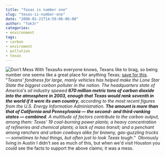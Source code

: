 ```yaml
---
title: "Texas is number one"
slug: "texas-is-number-one"
date: "2008-01-21T14:59:06-06:00"
author: "fak3r"
categories:
- environment
tags:
- carbon
- enviroment
- pollution
- texas
---
```


![Don’t Mess With Texas](http://www.fak3r.com/wp-content/uploads/2008/01/texas-state-flag_small.jpg)As everyone knows, Texans like to brag, so being number one seems like a great place for anything Texas; [save for this](http://www.time.com/time/nation/article/0,8599,1704336,00.html).  "_Texans' fondness for large, manly vehicles has helped make the Lone Star State the biggest carbon polluter in the nation. The headquarters state of America's oil industry spewed **670 million metric tons of carbon dioxide into the atmosphere in 2003, enough that Texas would rank seventh in the world if it were its own country**, according to the most recent figures from the U.S. Energy Information Administration. **The amount is more than that of California and Pennsylvania — the second- and third-ranking states — combined**. A multitude of factors contribute to the carbon output, among them: Texas' 19 coal-burning power plants; a heavy concentration of refineries and chemical plants; a lack of mass transit; and a penchant among ranchers and urban cowboys alike for brawny, gas-guzzling trucks — sometimes to haul things, but often just to look Texas tough._"  Obviously living in Austin I didn't see as much of this, but when we'd visit Houston you could see the facts to support the above claims; it was a mess.
